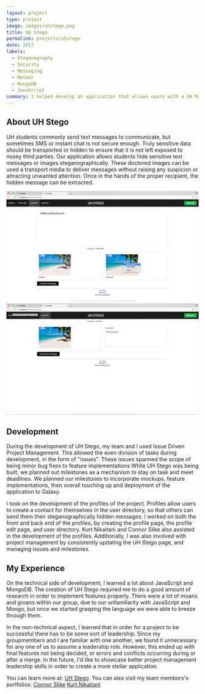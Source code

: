 ```yaml
---
layout: project
type: project
image: images/uhstego.png
title: UH Stego
permalink: projects/uhstego
date: 2017
labels:
  - Steganography
  - Security
  - Messaging
  - Meteor
  - MongoDB
  - JavaScript
summary: I helped develop an application that allows users with a UH Manoa login, to hide sensitive text messages or images steganographically.
---
```


## About UH Stego
UH students commonly send text messages to communicate, but sometimes SMS or instant chat is not secure enough. Truly sensitive data should be transported or hidden to ensure that it is not left exposed to nosey third parties.  Our application allows students hide sensitive text messages or images steganographically. These doctored images can be used a transport media to deliver messages without raising any suspicion or attracting unwanted attention. Once in the hands of the proper recipient, the hidden message can be extracted.

<img class="ui medium right floated rounded image" src="/images/encrypt_download.png">
<img class="ui medium right floated rounded image" src="/images/decrypt.png">


## Development

During the development of UH Stego, my team and I used Issue Driven Project Management.  This allowed the even division of tasks during development, in the form of "issues".  These issues spanned the scope of being minor bug fixes to feature implementations  While UH Stego was being built, we planned out milestones as a mechanism to stay on task and meet deadlines.  We planned our milestones to incorporate mockups, feature implementations, then overall touching up and deployment of the application to Galaxy.

I took on the development of the profiles of the project.  Profiles allow users to create a contact for themselves in the user directory, so that others can send them their steganographically hidden messages.  I worked on both the front and back end of the profiles, by creating the profile page, the profile edit page, and user directory.  Kurt Nikaitani and Connor Slike also assisted in the development of the profiles.  Additionally, I was also involved with project management by consistently updating the UH Stego page, and managing issues and milestones.

## My Experience

On the technical side of development, I learned a lot about JavaScript and MongoDB.  The creation of UH Stego required me to do a good amount of research in order to implement features properly.  There were a lot of moans and groans within our group, due to our unfamiliarity with JavaScript and Mongo, but once we started grasping the language we were able to breeze through them.

In the non-technical aspect, I learned that in order for a project to be successful there has to be some sort of leadership.  Since my groupmembers and I are familiar with one another, we found it unnecessary for any one of us to assume a leadership role.  However, this ended up with final features not being decided, or errors and conflicts occurring during or after a merge.  In the future, I'd like to showcase better project management leadership skills in order to create a more stellar application.

You can learn more at: [UH Stego](http://scktech.github.io/).
You can also visit my team members's portfolios:
[Connor Slike](http://slike.github.io/)
[Kurt Nikaitani](https://kknikk.github.io/)
